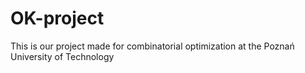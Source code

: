 # OK-project
This is our project made for combinatorial optimization at the Poznań University of Technology

